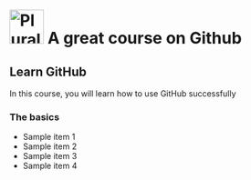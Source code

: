 # <a href='http://pluralsight.com'><img src='https://gillcleerenpluralsight.blob.core.windows.net/files/pluralsight.png' height='60' alt='Pluralsight Logo' /></a> A great course on Github

## Learn GitHub
In this course, you will learn how to use GitHub successfully

### The basics
- Sample item 1
- Sample item 2
- Sample item 3
- Sample item 4